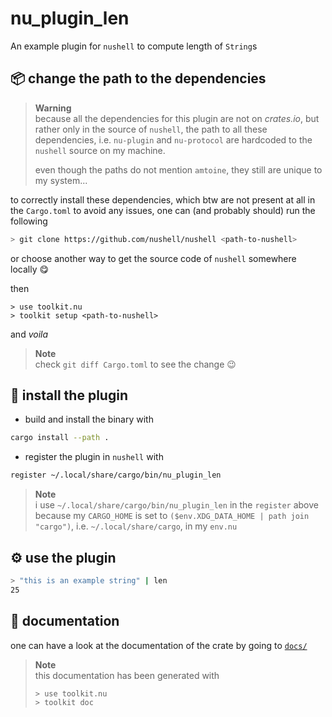 # nu_plugin_len
An example plugin for `nushell` to compute length of `String`s

## :package: change the path to the dependencies
> **Warning**  
> because all the dependencies for this plugin are not on *crates.io*, but rather
> only in the source of `nushell`, the path to all these dependencies,
> i.e. `nu-plugin` and `nu-protocol` are hardcoded to the `nushell` source on my machine.
>
> even though the paths do not mention `amtoine`, they still are unique to my system...

to correctly install these dependencies, which btw are not present at all in the `Cargo.toml`
to avoid any issues, one can (and probably should) run the following
```bash
> git clone https://github.com/nushell/nushell <path-to-nushell>
```
or choose another way to get the source code of `nushell` somewhere locally :yum:

then
```
> use toolkit.nu
> toolkit setup <path-to-nushell>
```

and *voila*
> **Note**  
> check `git diff Cargo.toml` to see the change :wink:

## :open_file_folder: install the plugin
- build and install the binary with
```bash
cargo install --path .
```
- register the plugin in `nushell` with
```bash
register ~/.local/share/cargo/bin/nu_plugin_len
```

> **Note**  
> i use `~/.local/share/cargo/bin/nu_plugin_len` in the `register`
> above because my `CARGO_HOME` is set to `($env.XDG_DATA_HOME | path join "cargo")`,
> i.e. `~/.local/share/cargo`, in my `env.nu`

## :gear: use the plugin
```bash
> "this is an example string" | len
25
```

## :scroll: documentation
one can have a look at the documentation of the crate by going to [`docs/`](docs)
> **Note**  
> this documentation has been generated with
> ```bash
> > use toolkit.nu
> > toolkit doc
> ```
